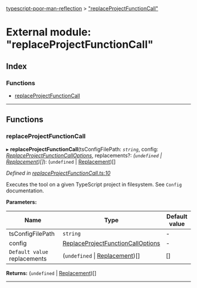 [typescript-poor-man-reflection](../README.md) > ["replaceProjectFunctionCall"](../modules/_replaceprojectfunctioncall_.md)

# External module: "replaceProjectFunctionCall"

## Index

### Functions

* [replaceProjectFunctionCall](_replaceprojectfunctioncall_.md#replaceprojectfunctioncall)

---

## Functions

<a id="replaceprojectfunctioncall"></a>

###  replaceProjectFunctionCall

▸ **replaceProjectFunctionCall**(tsConfigFilePath: *`string`*, config: *[ReplaceProjectFunctionCallOptions](../interfaces/_types_.replaceprojectfunctioncalloptions.md)*, replacements?: *(`undefined` \| [Replacement](../interfaces/_types_.replacement.md))[]*): (`undefined` \| [Replacement](../interfaces/_types_.replacement.md))[]

*Defined in [replaceProjectFunctionCall.ts:10](https://github.com/cancerberoSgx/typescript-poor-man-reflection/blob/0ebe280/src/replaceProjectFunctionCall.ts#L10)*

Executes the tool on a given TypeScript project in filesystem. See `Config` documentation.

**Parameters:**

| Name | Type | Default value |
| ------ | ------ | ------ |
| tsConfigFilePath | `string` | - |
| config | [ReplaceProjectFunctionCallOptions](../interfaces/_types_.replaceprojectfunctioncalloptions.md) | - |
| `Default value` replacements | (`undefined` \| [Replacement](../interfaces/_types_.replacement.md))[] |  [] |

**Returns:** (`undefined` \| [Replacement](../interfaces/_types_.replacement.md))[]

___

